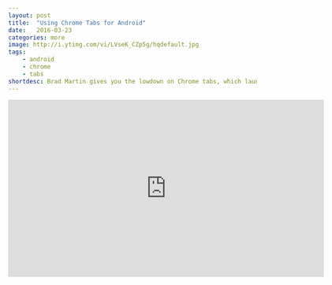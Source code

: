 ```yaml
---
layout: post
title:  "Using Chrome Tabs for Android"
date:   2016-03-23
categories: more
image: http://i.ytimg.com/vi/LVseK_CZp5g/hqdefault.jpg
tags: 
    - android
    - chrome
    - tabs
shortdesc: Brad Martin gives you the lowdown on Chrome tabs, which launch web content on Android without relying on a webview. 
---
```

<iframe width="640" height="360" src="https://www.youtube.com/embed/LVseK_CZp5g" frameborder="0" allowfullscreen></iframe>